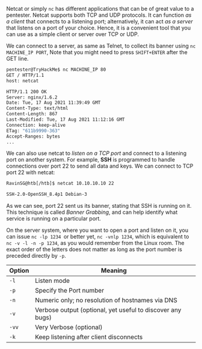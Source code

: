 
Netcat or simply `nc` has different applications that can be of great value to a pentester. Netcat supports both TCP and UDP protocols. It can function *as a client* that connects to a listening port; alternatively, it can act *as a server* that listens on a port of your choice. Hence, it is a convenient tool that you can use as a simple client or server over TCP or UDP.

We can connect to a server, as same as Telnet, to collect its banner using `nc MACHINE_IP PORT`, Note that you might need to press `SHIFT+ENTER` after the GET line.

```bash
pentester@TryHackMe$ nc MACHINE_IP 80
GET / HTTP/1.1
host: netcat

HTTP/1.1 200 OK
Server: nginx/1.6.2
Date: Tue, 17 Aug 2021 11:39:49 GMT
Content-Type: text/html
Content-Length: 867
Last-Modified: Tue, 17 Aug 2021 11:12:16 GMT
Connection: keep-alive
ETag: "611b9990-363"
Accept-Ranges: bytes
...
```


We can also use netcat to *listen on a TCP port* and connect to a listening port on another system. For example, **SSH** is programmed to handle connections over port 22 to send all data and keys. We can connect to TCP port 22 with netcat:

```bash
RavinSG@htb[/htb]$ netcat 10.10.10.10 22

SSH-2.0-OpenSSH_8.4p1 Debian-3
```

As we can see, port 22 sent us its banner, stating that SSH is running on it. This technique is called *Banner Grabbing*, and can help identify what service is running on a particular port.

On the server system, where you want to open a port and listen on it, you can issue `nc -lp 1234 `or better yet, `nc -vnlp 1234`, which is equivalent to `nc -v -l -n -p 1234`, as you would remember from the Linux room. The exact order of the letters does not matter as long as the port number is preceded directly by `-p`.

| Option | Meaning                                                    |
| ------ | ---------------------------------------------------------- |
| `-l`   | Listen mode                                                |
| `-p`   | Specify the Port number                                    |
| `-n`   | Numeric only; no resolution of hostnames via DNS           |
| `-v`   | Verbose output (optional, yet useful to discover any bugs) |
| `-vv`  | Very Verbose (optional)                                    |
| `-k`   | Keep listening after client disconnects                    |

